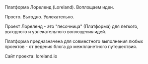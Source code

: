 Платформа Лореленд (Loreland). Воплощаем идеи.

Просто. Выгодно. Увлекательно.

Проект Лореленд - это "песочница" (Платформа) для легкого, выгодного и увлекательного воплощения идей.

Платформа предназначена для совместного выполнения любых проектов - от ведения блога до межпланетного путешествия.

Сайт проекта: loreland.io
